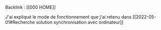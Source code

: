 Backlink : [[000 HOME]]

J'ai expliqué le mode de fonctionnement que j'ai retenu dans [[2022-05-01#Recherche solution synchronisation avec ordinateur]]

